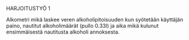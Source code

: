 HARJOITUSTYÖ 1

Alkometri mikä laskee veren alkoholipitoisuuden kun syötetään käyttäjän paino, nautitut alkoholimäärät (pullo 0.33l) ja aika mikä kulunut ensimmäisestä nautitusta alkoholi annoksesta.